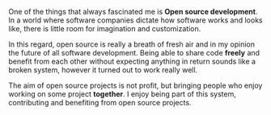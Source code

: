 One of the things that always fascinated me is **Open source development**.
In a world where software companies dictate how software works and looks like, there
is little room for imagination and customization.

In this regard, open source is really a breath of fresh air and in my opinion the future
of all software development.
Being able to share code **freely** and benefit from each other without expecting anything
in return sounds like a broken system, however it turned out to work really well.

The aim of open source projects is not profit, but bringing people who enjoy working
on some project **together**. I enjoy being part of this system, contributing and
benefiting from open source projects.
